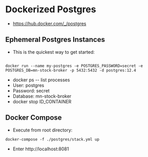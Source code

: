 # Dockerized Postgres

* https://hub.docker.com/_/postgres

## Ephemeral Postgres Instances

* This is the quickest way to get started:

```

docker run --name my-postgres -e POSTGRES_PASSWORD=secret -e POSTGRES_DB=mn-stock-broker -p 5432:5432 -d postgres:12.4

```
* docker ps -- list processes
* User: postgres
* Password: secret
* Database: mn-stock-broker
* docker stop ID_CONTAINER


## Docker Compose
* Execute from root directory:
```
docker-compose -f ./postgres/stack.yml up
```
* Enter http://localhost:8081